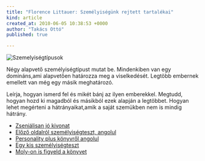 ```yaml
---
title: "Florence Littauer: Személyiségünk rejtett tartalékai"
kind: article
created_at: 2010-06-05 10:38:53 +0000
author: "Takács Ottó"
published: true

---
```

![Szemelyiségtípusok](/sites/default/files/rejtett_tartalekai.jpg)

Négy alapvető személyiségtípust mutat be. Mindenkiben van egy domináns,ami alapvetően határozza meg a viselkedését. Legtöbb embernek emellett van még egy másik meghatározó.

Leírja, hogyan ismerd fel és mikét bánj az ilyen emberekkel. Megtudd, hogyan hozd ki magadból és másikból ezek alapján a legtöbbet. Hogyan lehet megérteni a hátrányaikat,amik a saját szemükben nem is mindig hátrány.  

- [Zseniálisan jó kivonat](http://www.firstlady.hu/filemellekletek/Kivonatok.pdf)
- [Előző oldalról személyiségteszt, angolul](http://www.firstlady.hu/filemellekletek/Kivonatok.pdf)
- [Personality plus könyvről angolul](http://en.wikipedia.org/wiki/Personality_Plus)
- [Egy kis személyiségteszt](http://home.sch.bme.hu/~ntamas/eneagram/)
- [Moly-on is figyeld a könyvet](http://moly.hu/konyvek/florence-littauer-szemelyisegunk-rejtett-tartalekai)

<div class='old-comments'></div>